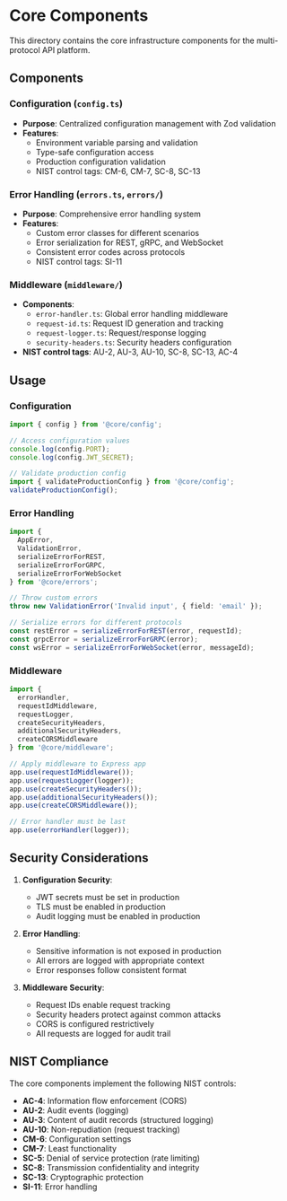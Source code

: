 # Core Components

This directory contains the core infrastructure components for the multi-protocol API platform.

## Components

### Configuration (`config.ts`)
- **Purpose**: Centralized configuration management with Zod validation
- **Features**:
  - Environment variable parsing and validation
  - Type-safe configuration access
  - Production configuration validation
  - NIST control tags: CM-6, CM-7, SC-8, SC-13

### Error Handling (`errors.ts`, `errors/`)
- **Purpose**: Comprehensive error handling system
- **Features**:
  - Custom error classes for different scenarios
  - Error serialization for REST, gRPC, and WebSocket
  - Consistent error codes across protocols
  - NIST control tags: SI-11

### Middleware (`middleware/`)
- **Components**:
  - `error-handler.ts`: Global error handling middleware
  - `request-id.ts`: Request ID generation and tracking
  - `request-logger.ts`: Request/response logging
  - `security-headers.ts`: Security headers configuration
- **NIST control tags**: AU-2, AU-3, AU-10, SC-8, SC-13, AC-4

## Usage

### Configuration
```typescript
import { config } from '@core/config';

// Access configuration values
console.log(config.PORT);
console.log(config.JWT_SECRET);

// Validate production config
import { validateProductionConfig } from '@core/config';
validateProductionConfig();
```

### Error Handling
```typescript
import { 
  AppError, 
  ValidationError,
  serializeErrorForREST,
  serializeErrorForGRPC,
  serializeErrorForWebSocket 
} from '@core/errors';

// Throw custom errors
throw new ValidationError('Invalid input', { field: 'email' });

// Serialize errors for different protocols
const restError = serializeErrorForREST(error, requestId);
const grpcError = serializeErrorForGRPC(error);
const wsError = serializeErrorForWebSocket(error, messageId);
```

### Middleware
```typescript
import { 
  errorHandler,
  requestIdMiddleware,
  requestLogger,
  createSecurityHeaders,
  additionalSecurityHeaders,
  createCORSMiddleware
} from '@core/middleware';

// Apply middleware to Express app
app.use(requestIdMiddleware());
app.use(requestLogger(logger));
app.use(createSecurityHeaders());
app.use(additionalSecurityHeaders());
app.use(createCORSMiddleware());

// Error handler must be last
app.use(errorHandler(logger));
```

## Security Considerations

1. **Configuration Security**:
   - JWT secrets must be set in production
   - TLS must be enabled in production
   - Audit logging must be enabled in production

2. **Error Handling**:
   - Sensitive information is not exposed in production
   - All errors are logged with appropriate context
   - Error responses follow consistent format

3. **Middleware Security**:
   - Request IDs enable request tracking
   - Security headers protect against common attacks
   - CORS is configured restrictively
   - All requests are logged for audit trail

## NIST Compliance

The core components implement the following NIST controls:

- **AC-4**: Information flow enforcement (CORS)
- **AU-2**: Audit events (logging)
- **AU-3**: Content of audit records (structured logging)
- **AU-10**: Non-repudiation (request tracking)
- **CM-6**: Configuration settings
- **CM-7**: Least functionality
- **SC-5**: Denial of service protection (rate limiting)
- **SC-8**: Transmission confidentiality and integrity
- **SC-13**: Cryptographic protection
- **SI-11**: Error handling
